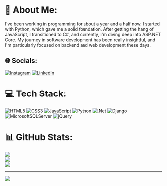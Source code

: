 # 💫 About Me:
I've been working in programming for about a year and a half now. I started with Python, which gave me a solid foundation. After getting the hang of JavaScript, I transitioned to C#, and currently, I'm diving deep into ASP.NET Core. My journey in software development has been really insightful, and I'm particularly focused on backend and web development these days.


## 🌐 Socials:
[![Instagram](https://img.shields.io/badge/Instagram-%23E4405F.svg?logo=Instagram&logoColor=white)](https://instagram.com/devm_afzali_mahdi) [![LinkedIn](https://img.shields.io/badge/LinkedIn-%230077B5.svg?logo=linkedin&logoColor=white)](https://linkedin.com/in/mahdi_afzali) 

# 💻 Tech Stack:
![HTML5](https://img.shields.io/badge/html5-%23E34F26.svg?style=for-the-badge&logo=html5&logoColor=white) ![CSS3](https://img.shields.io/badge/css3-%231572B6.svg?style=for-the-badge&logo=css3&logoColor=white) ![JavaScript](https://img.shields.io/badge/javascript-%23323330.svg?style=for-the-badge&logo=javascript&logoColor=%23F7DF1E) ![Python](https://img.shields.io/badge/python-3670A0?style=for-the-badge&logo=python&logoColor=ffdd54) ![.Net](https://img.shields.io/badge/.NET-5C2D91?style=for-the-badge&logo=.net&logoColor=white) ![Django](https://img.shields.io/badge/django-%23092E20.svg?style=for-the-badge&logo=django&logoColor=white) ![MicrosoftSQLServer](https://img.shields.io/badge/Microsoft%20SQL%20Server-CC2927?style=for-the-badge&logo=microsoft%20sql%20server&logoColor=white) ![jQuery](https://img.shields.io/badge/jquery-%230769AD.svg?style=for-the-badge&logo=jquery&logoColor=white)
# 📊 GitHub Stats:
![](https://github-readme-stats.vercel.app/api?username=DevM-Mahdi&theme=tokyonight&hide_border=false&include_all_commits=false&count_private=false)<br/>
![](https://github-readme-streak-stats.herokuapp.com/?user=DevM-Mahdi&theme=tokyonight&hide_border=false)<br/>
![](https://github-readme-stats.vercel.app/api/top-langs/?username=DevM-Mahdi&theme=tokyonight&hide_border=false&include_all_commits=false&count_private=false&layout=compact)

---
[![](https://visitcount.itsvg.in/api?id=DevM-Mahdi&icon=0&color=0)](https://visitcount.itsvg.in)

<!-- Proudly created with GPRM ( https://gprm.itsvg.in ) -->
